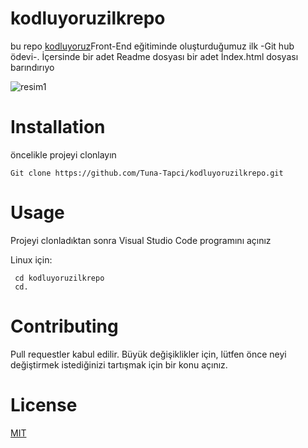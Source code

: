 # kodluyoruzilkrepo
bu repo [kodluyoruz](https://kodluyoruz.com)Front-End eğitiminde oluşturduğumuz ilk -Git hub ödevi-. İçersinde bir adet Readme dosyası bir adet İndex.html dosyası barındırıyo

![resim1](https://github.com/Tuna-Tapci/kodluyoruzilkrepo/assets/168802833/b58731ba-8706-434e-be87-b3d6046b6e1b)

# Installation
öncelikle projeyi clonlayın

```
Git clone https://github.com/Tuna-Tapci/kodluyoruzilkrepo.git
```

# Usage

Projeyi clonladıktan sonra Visual Studio Code programını açınız

Linux için:
```
 cd kodluyoruzilkrepo
 cd.
```

# Contributing

Pull requestler kabul edilir. Büyük değişiklikler için, lütfen önce neyi değiştirmek istediğinizi tartışmak için bir konu açınız.

# License

[MIT](https://choosealicense.com)